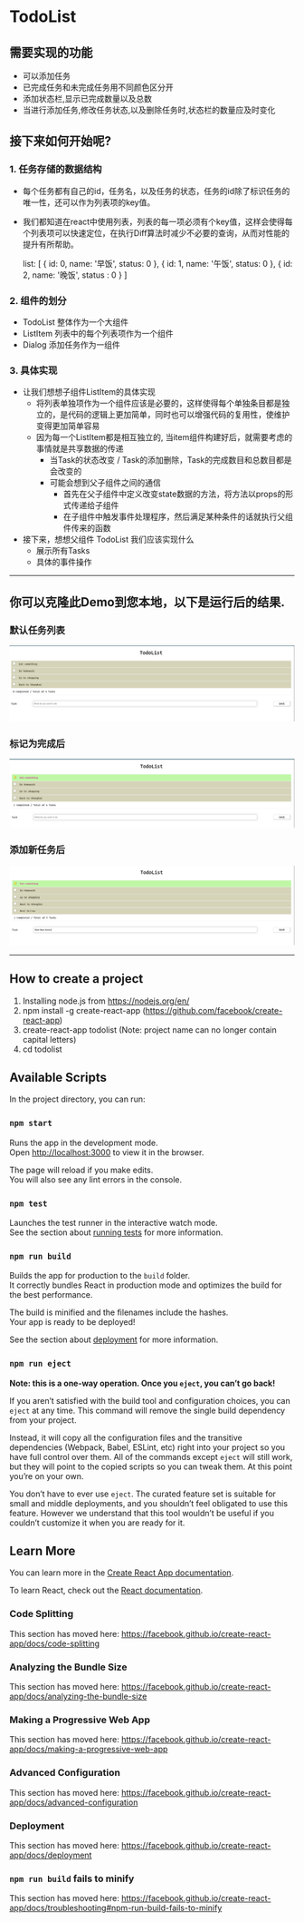 # TodoList

## 需要实现的功能

  - 可以添加任务
  - 已完成任务和未完成任务用不同颜色区分开
  - 添加状态栏,显示已完成数量以及总数
  - 当进行添加任务,修改任务状态,以及删除任务时,状态栏的数量应及时变化

## 接下来如何开始呢?

### 1. 任务存储的数据结构

  - 每个任务都有自己的id，任务名，以及任务的状态，任务的id除了标识任务的唯一性，还可以作为列表项的key值。
  - 我们都知道在react中使用列表，列表的每一项必须有个key值，这样会使得每个列表项可以快速定位，在执行Diff算法时减少不必要的查询，从而对性能的提升有所帮助。

    list: [
      {
        id: 0,
        name: '早饭',
        status: 0
      }, {
        id: 1,
        name: '午饭',
        status: 0
      }, {
        id: 2,
        name: '晚饭',
        status : 0
      }
    ]

### 2. 组件的划分

  - TodoList 整体作为一个大组件
  - ListItem 列表中的每个列表项作为一个组件
  - Dialog 添加任务作为一组件

### 3. 具体实现

  - 让我们想想子组件ListItem的具体实现
    - 将列表单独项作为一个组件应该是必要的，这样使得每个单独条目都是独立的，是代码的逻辑上更加简单，同时也可以增强代码的复用性，使维护变得更加简单容易
    - 因为每一个ListItem都是相互独立的, 当item组件构建好后，就需要考虑的事情就是共享数据的传递
      - 当Task的状态改变 / Task的添加删除，Task的完成数目和总数目都是会改变的
      - 可能会想到父子组件之间的通信
        - 首先在父子组件中定义改变state数据的方法，将方法以props的形式传递给子组件
        - 在子组件中触发事件处理程序，然后满足某种条件的话就执行父组件传来的函数
  - 接下来，想想父组件 TodoList 我们应该实现什么
    - 展示所有Tasks
    - 具体的事件操作

---

## 你可以克隆此Demo到您本地，以下是运行后的结果.

### 默认任务列表

![Default View](https://github.com/encoreshao/react-todolist/blob/master/public/images/001.png)

### 标记为完成后

![Mark as Completed](https://github.com/encoreshao/react-todolist/blob/master/public/images/002.png)

### 添加新任务后

![Add Task](https://github.com/encoreshao/react-todolist/blob/master/public/images/003.png)

---

## How to create a project

1. Installing node.js from https://nodejs.org/en/
2. npm install -g create-react-app (https://github.com/facebook/create-react-app)
3. create-react-app todolist (Note: project name can no longer contain capital letters)
4. cd todolist

## Available Scripts

In the project directory, you can run:

### `npm start`

Runs the app in the development mode.<br>
Open [http://localhost:3000](http://localhost:3000) to view it in the browser.

The page will reload if you make edits.<br>
You will also see any lint errors in the console.

### `npm test`

Launches the test runner in the interactive watch mode.<br>
See the section about [running tests](https://facebook.github.io/create-react-app/docs/running-tests) for more information.

### `npm run build`

Builds the app for production to the `build` folder.<br>
It correctly bundles React in production mode and optimizes the build for the best performance.

The build is minified and the filenames include the hashes.<br>
Your app is ready to be deployed!

See the section about [deployment](https://facebook.github.io/create-react-app/docs/deployment) for more information.

### `npm run eject`

**Note: this is a one-way operation. Once you `eject`, you can’t go back!**

If you aren’t satisfied with the build tool and configuration choices, you can `eject` at any time. This command will remove the single build dependency from your project.

Instead, it will copy all the configuration files and the transitive dependencies (Webpack, Babel, ESLint, etc) right into your project so you have full control over them. All of the commands except `eject` will still work, but they will point to the copied scripts so you can tweak them. At this point you’re on your own.

You don’t have to ever use `eject`. The curated feature set is suitable for small and middle deployments, and you shouldn’t feel obligated to use this feature. However we understand that this tool wouldn’t be useful if you couldn’t customize it when you are ready for it.

## Learn More

You can learn more in the [Create React App documentation](https://facebook.github.io/create-react-app/docs/getting-started).

To learn React, check out the [React documentation](https://reactjs.org/).

### Code Splitting

This section has moved here: https://facebook.github.io/create-react-app/docs/code-splitting

### Analyzing the Bundle Size

This section has moved here: https://facebook.github.io/create-react-app/docs/analyzing-the-bundle-size

### Making a Progressive Web App

This section has moved here: https://facebook.github.io/create-react-app/docs/making-a-progressive-web-app

### Advanced Configuration

This section has moved here: https://facebook.github.io/create-react-app/docs/advanced-configuration

### Deployment

This section has moved here: https://facebook.github.io/create-react-app/docs/deployment

### `npm run build` fails to minify

This section has moved here: https://facebook.github.io/create-react-app/docs/troubleshooting#npm-run-build-fails-to-minify
